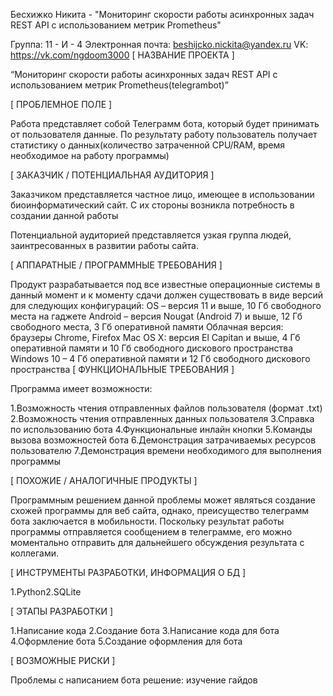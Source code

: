 Бесхижко Никита - "Мониторинг скорости работы асинхронных задач REST API с использованием метрик Prometheus"

Группа: 11 - И - 4
Электронная почта: beshijcko.nickita@yandex.ru
VK: https://vk.com/ngdoom3000
[ НАЗВАНИЕ ПРОЕКТА ]

“Мониторинг скорости работы асинхронных задач REST API с использованием метрик Prometheus(telegrambot)”

[ ПРОБЛЕМНОЕ ПОЛЕ ]

Работа представляет собой Телеграмм бота, который будет принимать от пользователя данные. По результату работу пользователь получает статистику о данных(количество затраченной CPU/RAM, время необходимое на работу программы)

[ ЗАКАЗЧИК / ПОТЕНЦИАЛЬНАЯ АУДИТОРИЯ ]

Заказчиком представляется частное лицо, имеющее в использовании биоинформатический сайт. С их стороны возникла потребность в создании данной работы

Потенциальной аудиторией представляется узкая группа людей, заинтресованных в развитии работы сайта.

[ АППАРАТНЫЕ / ПРОГРАММНЫЕ ТРЕБОВАНИЯ ]

Продукт разрабатывается под все известные операционные системы в данный момент и к моменту сдачи должен существовать в виде версий для следующих конфигураций:
OS – версия 11 и выше, 10 Гб свободного места на гаджете
Android – версия Nougat (Android 7) и выше, 12 Гб свободного места, 3 Гб оперативной памяти
Облачная версия: браузеры Chrome, Firefox
Mac OS X: версия El Capitan и выше, 4 Гб оперативной памяти и 10 Гб свободного дискового пространства
Windows 10 – 4 Гб оперативной памяти и 12 Гб свободного дискового пространства
[ ФУНКЦИОНАЛЬНЫЕ ТРЕБОВАНИЯ ]

Программа имеет возможности:

1.Возможность чтения отправленных файлов пользователя (формат .txt)
2.Возможность чтения отправленных данных пользователя
3.Справка по использованию бота
4.Функциональные инлайн кнопки
5.Команды вызова возможностей бота
6.Демонстрация затрачиваемых ресурсов пользователю
7.Демонстрация времени необходимого для выполнения программы

[ ПОХОЖИЕ / АНАЛОГИЧНЫЕ ПРОДУКТЫ ]

Программным решением данной проблемы может являться создание схожей программы для веб сайта, однако, преисущество телеграмм бота заключается в мобильности. Поскольку результат работы программы отправляется сообщением в телеграмме, его можно моментально отправить для дальнейшего обсуждения результата с коллегами.

[ ИНСТРУМЕНТЫ РАЗРАБОТКИ, ИНФОРМАЦИЯ О БД ]

1.Python2.SQLite


[ ЭТАПЫ РАЗРАБОТКИ ]

1.Написание кода 2.Создание бота 3.Написание кода для бота 4.Оформление бота 5.Создание оформления для бота

[ ВОЗМОЖНЫЕ РИСКИ ]

Проблемы с написанием бота
решение: изучение гайдов 
